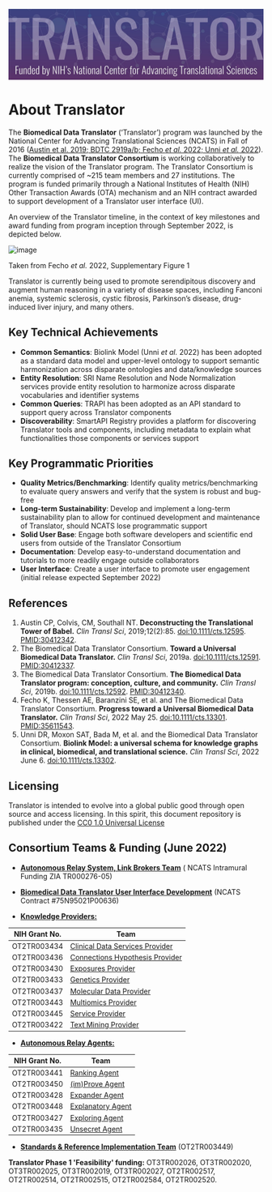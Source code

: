 ![image](../img/translator-banner.jpg)

# About Translator

The **Biomedical Data Translator** (‘Translator’) program was launched by the National Center for
Advancing Translational Sciences (NCATS) in Fall of 2016 ([Austin et al. 2019; BDTC 2919a/b;
Fecho _et al._ 2022; Unni _et al._  2022](#references)). The **Biomedical Data Translator Consortium** 
is working collaboratively to realize the vision of the Translator program. The Translator Consortium is currently 
comprised of ~215 team members and 27 institutions. The program is funded primarily through a 
National Institutes of Health (NIH) Other Transaction Awards (OTA) mechanism and an NIH contract awarded 
to support development of a Translator user interface (UI).

An overview of the Translator timeline, in the context of key milestones and award funding from program inception through September 2022, is depicted below.

![image](https://user-images.githubusercontent.com/26254388/174347625-c20cc7b1-134b-4a19-ab21-72c4ad4d2f89.png)

Taken from Fecho _et al._ 2022, Supplementary Figure 1

Translator is currently being used to promote serendipitous discovery and augment human reasoning in a variety of
disease spaces, including Fanconi anemia, systemic sclerosis, cystic fibrosis, Parkinson’s disease,
drug-induced liver injury, and many others.

## Key Technical Achievements

- **Common Semantics**: Biolink Model (Unni _et al._ 2022) has been adopted as a standard data model and upper-level ontology to support semantic harmonization across disparate ontologies and data/knowledge sources
- **Entity Resolution**: SRI Name Resolution and Node Normalization services provide entity resolution to harmonize across disparate vocabularies and identifier systems
- **Common Queries**: TRAPI has been adopted as an API standard to support query across Translator components
- **Discoverability**: SmartAPI Registry provides a platform for discovering Translator tools and components, including metadata to explain what functionalities those components or services support

## Key Programmatic Priorities

- **Quality Metrics/Benchmarking**: Identify quality metrics/benchmarking to evaluate query answers and verify that the system is robust and bug-free
- **Long-term Sustainability**: Develop and implement a long-term sustainability plan to allow for continued development and maintenance of Translator, should NCATS lose programmatic support
- **Solid User Base**: Engage both software developers and scientific end users from outside of the Translator Consortium
- **Documentation**: Develop easy-to-understand documentation and tutorials to more readily engage outside collaborators
- **User Interface**: Create a user interface to promote user engagement (initial release expected September 2022)

## References

1. Austin CP, Colvis, CM, Southall NT. **Deconstructing the Translational Tower of Babel.** _Clin Transl Sci_, 2019;12(2):85. [doi:10.1111/cts.12595](https://doi.org/10.1111/cts.12595). [PMID:30412342](https://pubmed.ncbi.nlm.nih.gov/30412342/).
2. The Biomedical Data Translator Consortium. **Toward a Universal Biomedical Data Translator.** _Clin Transl Sci_, 2019a. [doi:10.1111/cts.12591](https://doi.org/10.1111/cts.12591). [PMID:30412337](https://pubmed.ncbi.nlm.nih.gov/30412337/).
3. The Biomedical Data Translator Consortium. **The Biomedical Data Translator program: conception, culture, and community.** _Clin Transl Sci_, 2019b. [doi:10.1111/cts.12592](https://doi.org/10.1111/cts.12592). [PMID:30412340](https://pubmed.ncbi.nlm.nih.gov/30412340/).
4. Fecho K, Thessen AE, Baranzini SE, et al. and The Biomedical Data Translator Consortium. **Progress toward a Universal Biomedical Data Translator.** _Clin Transl Sci_, 2022 May 25. [doi:10.1111/cts.13301](https://doi.org/10.1111/cts.13301). [PMID:35611543](https://pubmed.ncbi.nlm.nih.gov/35611543/).
5. Unni DR, Moxon SAT, Bada M, et al. and the Biomedical Data Translator Consortium. **Biolink Model: a universal schema for knowledge graphs in clinical, biomedical, and translational science.** _Clin Transl Sci_, 2022 June 6. [doi:10.1111/cts.13302](https://doi.org/10.1111/cts.13302).

##  Licensing

Translator is intended to evolve into a global public good through open source and access licensing. In this spirit, this document repository is  published under the [CC0 1.0 Universal License](license.md)

## Consortium Teams & Funding (June 2022)

- [**Autonomous Relay System, Link Brokers Team**](../architecture/ars.md) ( NCATS Intramural Funding ZIA TR000276-05)

- [**Biomedical Data Translator User Interface Development**](../architecture/ui.md) (NCATS Contract #75N95021P00636)

- [**Knowledge Providers:**](../architecture/kp/index.md)

| NIH Grant No.   | Team                                |
|-----------------|-------------------------------------|
| OT2TR003434     | [Clinical Data Services Provider]() |
| OT2TR003436     | [Connections Hypothesis Provider]() |
| OT2TR003430     | [Exposures Provider]()              | 
| OT2TR003433     | [Genetics Provider]()               |
| OT2TR003437     | [Molecular Data Provider]()         |
| OT2TR003443     | [Multiomics Provider]()             |
| OT2TR003445     | [Service Provider]()                |
| OT2TR003422     | [Text Mining Provider]()            |

- [**Autonomous Relay Agents:**](../architecture/ara/index.md)

| NIH Grant No. | Team                  |
|---------------|-----------------------|
| OT2TR003441   | [Ranking Agent]()     |
| OT2TR003450   | [(im)Prove Agent]()   |
| OT2TR003428   | [Expander Agent]()    |
| OT2TR003448   | [Explanatory Agent]() |
| OT2TR003427   | [Exploring Agent]()   |
| OT2TR003435   | [Unsecret Agent]()    |

- [**Standards & Reference Implementation Team**](../architecture/sri.md) (OT2TR003449) 

**Translator Phase 1 'Feasibility' funding:** OT3TR002026, OT3TR002020, OT3TR002025, OT3TR002019, OT3TR002027, OT2TR002517, OT2TR002514, OT2TR002515, OT2TR002584, OT2TR002520.
